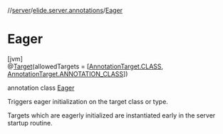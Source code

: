 //[server](../../../index.md)/[elide.server.annotations](../index.md)/[Eager](index.md)

# Eager

[jvm]\
@[Target](https://kotlinlang.org/api/latest/jvm/stdlib/kotlin.annotation/-target/index.html)(allowedTargets = [[AnnotationTarget.CLASS](https://kotlinlang.org/api/latest/jvm/stdlib/kotlin.annotation/-annotation-target/-c-l-a-s-s/index.html), [AnnotationTarget.ANNOTATION_CLASS](https://kotlinlang.org/api/latest/jvm/stdlib/kotlin.annotation/-annotation-target/-a-n-n-o-t-a-t-i-o-n_-c-l-a-s-s/index.html)])

annotation class [Eager](index.md)

Triggers eager initialization on the target class or type.

Targets which are eagerly initialized are instantiated early in the server startup routine.
